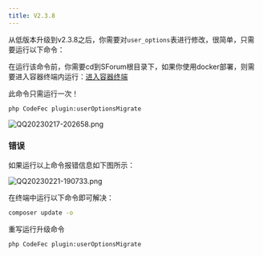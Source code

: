 ```yaml
---
title: V2.3.8
---
```

从低版本升级到v2.3.8之后，你需要对`user_options`表进行修改，很简单，只需要运行以下命令：

在运行该命令前，你需要cd到SForum根目录下，如果你使用docker部署，则需要进入容器终端内运行：[进入容器终端](/use/docker/operate-container.html#进入容器终端)

此命令只需运行一次！

```bash
php CodeFec plugin:userOptionsMigrate
```

![QQ20230217-202658.png](/images/QQ20230217-202658.png)

### 错误
如果运行以上命令报错信息如下图所示：

![QQ20230221-190733.png](/images/QQ20230221-190733.png)

在终端中运行以下命令即可解决：

```bash
composer update -o
```

重写运行升级命令
```bash
php CodeFec plugin:userOptionsMigrate
```